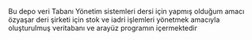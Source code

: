 Bu depo veri Tabanı Yönetim sistemleri dersi için yapmış olduğum amacı özyaşar deri şirketi için stok ve iadri işlemleri yönetmek amacıyla oluşturulmuş veritabanı ve arayüz programın içermektedir 
